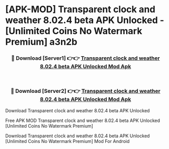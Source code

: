 # [APK-MOD] Transparent clock and weather 8.02.4 beta APK Unlocked - [Unlimited Coins No Watermark Premium] a3n2b



<div align="center">
<h3>🔴 Download [Server1] 👉👉 <a href="https://momento.my/?title=Transparent_clock_and_weather_8.02.4_beta_APK_Unlocked">Transparent clock and weather 8.02.4 beta APK Unlocked Mod Apk</a></h3><br>

<h3>🔴 Download [Server2] 👉👉 <a href="https://momento.my/?title=Transparent_clock_and_weather_8.02.4_beta_APK_Unlocked">Transparent clock and weather 8.02.4 beta APK Unlocked Mod Apk</a></h3>
</div>



Download Transparent clock and weather 8.02.4 beta APK Unlocked 

Free APK MOD Transparent clock and weather 8.02.4 beta APK Unlocked [Unlimited Coins No Watermark Premium]

Download Transparent clock and weather 8.02.4 beta APK Unlocked [Unlimited Coins No Watermark Premium] Mod For Android
